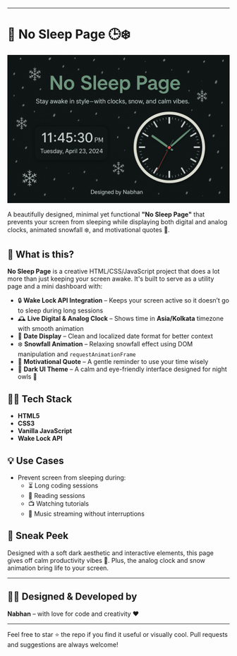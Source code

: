 

---

# 🌙 No Sleep Page 🕒❄️
![No Sleep Page Banner](./banner.png)


A beautifully designed, minimal yet functional **"No Sleep Page"** that prevents your screen from sleeping while displaying both digital and analog clocks, animated snowfall ❄️, and motivational quotes 💭.

## 🧠 What is this?
**No Sleep Page** is a creative HTML/CSS/JavaScript project that does a lot more than just keeping your screen awake. It's built to serve as a utility page and a mini dashboard with:

- 🔒 **Wake Lock API Integration** – Keeps your screen active so it doesn’t go to sleep during long sessions
- 🕰️ **Live Digital & Analog Clock** – Shows time in **Asia/Kolkata** timezone with smooth animation
- 📅 **Date Display** – Clean and localized date format for better context
- ❄️ **Snowfall Animation** – Relaxing snowfall effect using DOM manipulation and `requestAnimationFrame`
- 💬 **Motivational Quote** – A gentle reminder to use your time wisely
- 🎨 **Dark UI Theme** – A calm and eye-friendly interface designed for night owls 🌃

## 👨‍💻 Tech Stack
- **HTML5**  
- **CSS3**  
- **Vanilla JavaScript**  
- **Wake Lock API**

## 💡 Use Cases
- Prevent screen from sleeping during:
  - ⏳ Long coding sessions
  - 📖 Reading sessions
  - 📺 Watching tutorials
  - 🎵 Music streaming without interruptions

## 🧊 Sneak Peek
Designed with a soft dark aesthetic and interactive elements, this page gives off calm productivity vibes 🌌. Plus, the analog clock and snow animation bring life to your screen.

---

## 🧑‍🎨 Designed & Developed by
**Nabhan** – with love for code and creativity ❤️

---

Feel free to star ⭐ the repo if you find it useful or visually cool. Pull requests and suggestions are always welcome!
